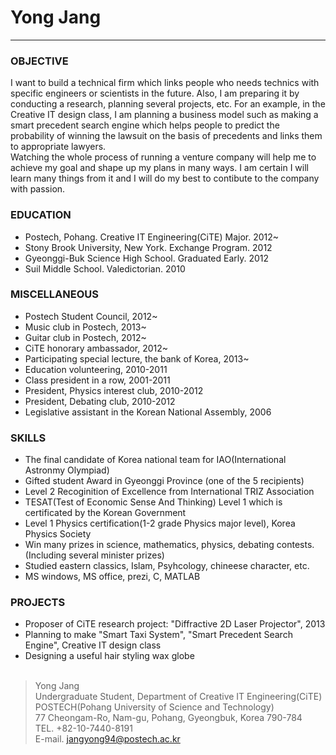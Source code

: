 # Yong Jang
***

### OBJECTIVE ###
I want to build a technical firm which links people who needs technics with specific engineers or scientists in the 
future. Also, I am preparing it by conducting a research, planning several projects, etc. For an example, in the
Creative IT design class, I am planning a business model such as making a smart precedent search engine which helps 
people to predict the probability of winning the lawsuit on the basis of precedents and links them to appropriate lawyers.<br/>
Watching the whole process of running a venture company will help me to achieve my goal and shape up my plans in many ways.
I am certain I will learn many things from it and I will do my best to contibute to the company with passion.


### EDUCATION ###

- Postech, Pohang. Creative IT Engineering(CiTE) Major. 2012~
- Stony Brook University, New York. Exchange Program. 2012
- Gyeonggi-Buk Science High School. Graduated Early. 2012
- Suil Middle School. Valedictorian. 2010

### MISCELLANEOUS ###

- Postech Student Council, 2012~
- Music club in Postech, 2013~
- Guitar club in Postech, 2012~
- CiTE honorary ambassador, 2012~
- Participating special lecture, the bank of Korea, 2013~
- Education volunteering, 2010-2011
- Class president in a row, 2001-2011
- President, Physics interest club, 2010-2012
- President, Debating club, 2010-2012
- Legislative assistant in the Korean National Assembly, 2006

### SKILLS ###

- The final candidate of Korea national team for IAO(International Astronmy Olympiad)
- Gifted student Award in Gyeonggi Province (one of the 5 recipients)
- Level 2 Recoginition of Excellence from International TRIZ Association
- TESAT(Test of Economic Sense And Thinking) Level 1 which is certificated by the Korean Government
- Level 1 Physics certification(1-2 grade Physics major level), Korea Physics Society
- Win many prizes in science, mathematics, physics, debating contests.(Including several minister prizes)
- Studied eastern classics, Islam, Psyhcology, chineese character, etc.
- MS windows, MS office, prezi, C, MATLAB

### PROJECTS ###

- Proposer of CiTE research project: "Diffractive 2D Laser Projector", 2013
- Planning to make "Smart Taxi System", "Smart Precedent Search Engine", Creative IT design class
- Designing a useful hair styling wax globe<br/><br/>

>Yong Jang<br/>
Undergraduate Student, Department of Creative IT Engineering(CiTE)<br/>
POSTECH(Pohang University of Science and Technology)<br/>
77 Cheongam-Ro, Nam-gu, Pohang, Gyeongbuk, Korea 790-784<br/>
TEL. +82-10-7440-8191<br/>
>E-mail. jangyong94@postech.ac.kr<br/>
